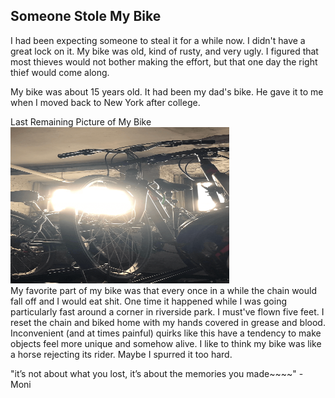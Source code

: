## Someone Stole My Bike

I had been expecting someone to steal it for a while now. I didn't have a great lock on it. My bike was old, kind of rusty, and very ugly. I figured that most thieves would not bother making the effort, but that one day the right thief would come along.

My bike was about 15 years old. It had been my dad's bike. He gave it to me when I moved back to New York after college. 
<div class="lg:col-start-2 lg:col-span-11 lg:flex items-center">
<div class="flex-none">
    <div class="p-4 bg-periwinkle rounded-t inline-block rounded text-white">
    Last Remaining Picture of My Bike
    </div>
</div>
<div class="lg:flex-grow lg:flex lg:items-center lg:justify-center">
    <img class="mx-auto rounded" src="/static/images/bike.png" alt="A picture of my bike." width="350" height="250">
</div>
</div>
My favorite part of my bike was that every once in a while the chain would fall off and I would eat shit. One time it happened while I was going particularly fast around a corner in riverside park. I must've flown five feet. I reset the chain and biked home with my hands covered in grease and blood. Inconvenient (and at times painful) quirks like this have a tendency to make objects feel more unique and somehow alive. I like to think my bike was like a horse rejecting its rider. Maybe I spurred it too hard.  

"it’s not about what you lost, it’s about the memories you made~~~~" - Moni